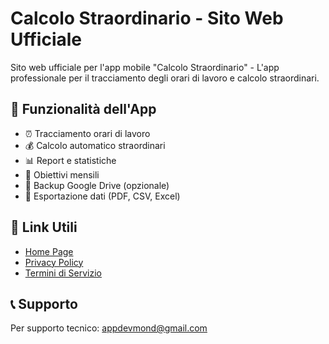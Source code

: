 # Calcolo Straordinario - Sito Web Ufficiale

Sito web ufficiale per l'app mobile "Calcolo Straordinario" - L'app professionale per il tracciamento degli orari di lavoro e calcolo straordinari.

## 🚀 Funzionalità dell'App

- ⏰ Tracciamento orari di lavoro
- 💰 Calcolo automatico straordinari  
- 📊 Report e statistiche
- 🎯 Obiettivi mensili
- 📱 Backup Google Drive (opzionale)
- 📄 Esportazione dati (PDF, CSV, Excel)

## 🔗 Link Utili

- [Home Page](https://fellowino.github.io/calcolo-straordinario-website/index.html)
- [Privacy Policy](https://fellowino.github.io/calcolo-straordinario-website/privacy-policy.html)
- [Termini di Servizio](https://fellowino.github.io/calcolo-straordinario-website/terms-of-service.html)

## 📞 Supporto

Per supporto tecnico: appdevmond@gmail.com
